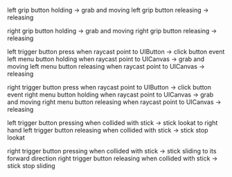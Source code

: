 left grip button holding -> grab and moving
left grip button releasing -> releasing

right grip button holding -> grab and moving
right grip button releasing -> releasing

left trigger button press when raycast point to UIButton -> click button event
left menu button holding when raycast point to UICanvas -> grab and moving
left menu button releasing when raycast point to UICanvas -> releasing

right trigger button press when raycast point to UIButton -> click button event
right menu button holding when raycast point to UICanvas -> grab and moving
right menu button releasing when raycast point to UICanvas -> releasing


left trigger button pressing when collided with stick -> stick lookat to right hand
left trigger button releasing when collided with stick -> stick stop lookat

right trigger button pressing when collided with stick -> stick sliding to its forward direction
right trigger button releasing when collided with stick -> stick stop sliding


